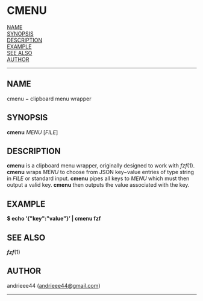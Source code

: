 # CMENU

[NAME](#NAME)  
[SYNOPSIS](#SYNOPSIS)  
[DESCRIPTION](#DESCRIPTION)  
[EXAMPLE](#EXAMPLE)  
[SEE ALSO](#SEE%20ALSO)  
[AUTHOR](#AUTHOR)  

------------------------------------------------------------------------

## NAME <span id="NAME"></span>

cmenu − clipboard menu wrapper

## SYNOPSIS <span id="SYNOPSIS"></span>

**cmenu** *MENU* \[*FILE*\]

## DESCRIPTION <span id="DESCRIPTION"></span>

**cmenu** is a clipboard menu wrapper, originally designed to work with
*fzf*(1). **cmenu** wraps *MENU* to choose from JSON key−value entries
of type string in *FILE* or standard input. **cmenu** pipes all keys to
*MENU* which must then output a valid key. **cmenu** then outputs the
value associated with the key.

## EXAMPLE <span id="EXAMPLE"></span>

**\$ echo ’{"key":"value"}’ \| cmenu fzf**

## SEE ALSO <span id="SEE ALSO"></span>

***fzf***(1)

## AUTHOR <span id="AUTHOR"></span>

andrieee44 (andrieee44@gmail.com)

------------------------------------------------------------------------
